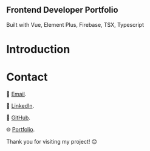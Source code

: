 ## Frontend Developer Portfolio

Built with Vue, Element Plus, Firebase, TSX, Typescript

# Introduction

# Contact

📧 [Email](mailto:tutx.it610@gmail.com).

💼 [LinkedIn](https://www.linkedin.com/in/t%C3%BA-tr%E1%BA%A7n-b7a482325).

🐙 [GitHub](https://github.com/tukoi2001).

🌐 [Portfolio](https://xuan-tu-dev.vercel.app).

Thank you for visiting my project! 😊
